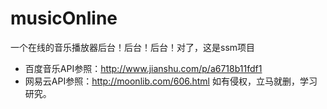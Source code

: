 # musicOnline
一个在线的音乐播放器后台！后台！后台！对了，这是ssm项目

* 百度音乐API参照：http://www.jianshu.com/p/a6718b11fdf1
* 网易云API参照：http://moonlib.com/606.html
如有侵权，立马就删，学习研究。
